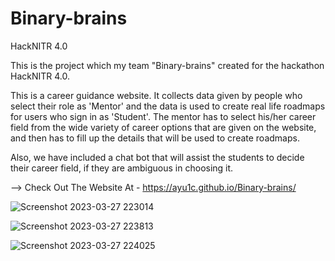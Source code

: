 # Binary-brains
HackNITR 4.0

This is the project which my team "Binary-brains" created for the hackathon HackNITR 4.0.

This is a career guidance website. It collects data given by people who select their role as 'Mentor' and the data is used to create real life roadmaps for users who sign in as 'Student'.
The mentor has to select his/her career field from the wide variety of career options that are given on the website, and then has to fill up the details that will be used to create roadmaps.

Also, we have included a chat bot that will assist the students to decide their career field, if they are ambiguous in choosing it.


--> Check Out The Website At - https://ayu1c.github.io/Binary-brains/




![Screenshot 2023-03-27 223014](https://user-images.githubusercontent.com/102305307/228014848-50a7baa4-f12c-4122-9ca4-998c40bd99dc.png)


![Screenshot 2023-03-27 223813](https://user-images.githubusercontent.com/102305307/228015566-62cc68e1-8a5e-4cd4-989f-50ba12860439.png)


![Screenshot 2023-03-27 224025](https://user-images.githubusercontent.com/102305307/228015584-c326fc90-b04b-48ea-94d8-bdd1763deec6.png)

